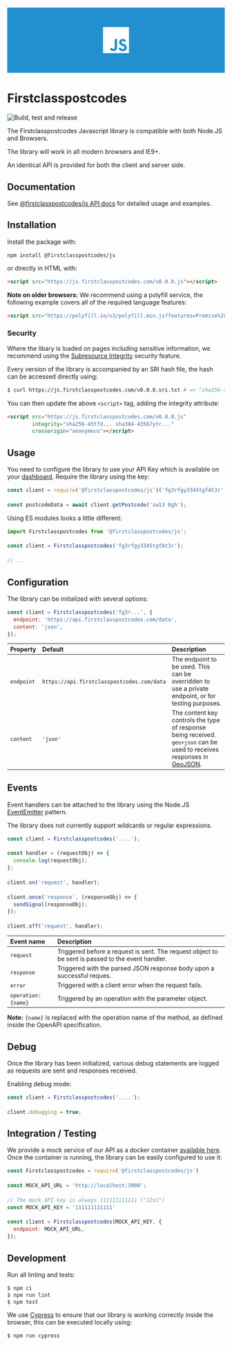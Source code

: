 ![Cover](/.github/images/cover.png)

[//]: # "NOTE: The URL for the JS library is automatically updated by semantic-release."

# Firstclasspostcodes
![Build, test and release](https://github.com/firstclasspostcodes/firstclasspostcodes-js/workflows/Build,%20test%20and%20release/badge.svg)

The Firstclasspostcodes Javascript library is compatible with both Node.JS and Browsers. 

The library will work in all modern browsers and IE9+.

An identical API is provided for both the client and server side.

## Documentation
See [@firstclasspostcodes/js API docs](https://docs.firstclasspostcodes.com/js/getting-started) for detailed usage and examples.

## Installation
Install the package with:

```
npm install @firstclasspostcodes/js
```

or directly in HTML with:

```html
<script src="https://js.firstclasspostcodes.com/v0.0.0.js"></script>
```

**Note on older browsers:** We recommend using a polyfill service, the following example covers all of the required language features:

```html
<script src="https://polyfill.io/v3/polyfill.min.js?features=Promise%2Cfetch%2CObject.assign"></script>
```

### Security
Where the libary is loaded on pages including sensitive information, we recommend using the [Subresource Integrity](https://developer.mozilla.org/en-US/docs/Web/Security/Subresource_Integrity) security feature. 

Every version of the library is accompanied by an SRI hash file, the hash can be accessed directly using:

```sh
$ curl https://js.firstclasspostcodes.com/v0.0.0.sri.txt # => "sha256-45tfd... sha384-43567ytr..."
```

You can then update the above `<script>` tag, adding the integrity attribute:

```html
<script src="https://js.firstclasspostcodes.com/v0.0.0.js"
        integrity="sha256-45tfd... sha384-43567ytr..."
        crossorigin="anonymous"></script>
```

## Usage
You need to configure the library to use your API Key which is available on your [dashboard](https://dashboard.firstclasspostcodes.com/key). Require the library using the key:

```js
const client = require('@firstclasspostcodes/js')('fg3rfgy3345tgfAt3r');

const postcodeData = await client.getPostcode('sw13 8gh');
```

Using ES modules looks a little different:

```js
import Firstclasspostcodes from '@firstclasspostcodes/js';

const client = Firstclasspostcodes('fg3rfgy3345tgfAt3r');

// ...
```

## Configuration
The library can be initialized with several options:

```js
const client = Firstclasspostcodes('fg3r...', {
  endpoint: 'https://api.firstclasspostcodes.com/data',
  content: 'json',
});
```

| Property | Default | Description |
|:-----|:-----|:-----|
| `endpoint` | `https://api.firstclasspostcodes.com/data` | The endpoint to be used. This can be overridden to use a private endpoint, or for testing purposes. |
| `content` | `'json'` | The content key controls the type of response being received. `geo+json` can be used to receives responses in [GeoJSON](https://geojson.org/).

## Events
Event handlers can be attached to the library using the Node.JS [EventEmitter](https://nodejs.org/api/events.html#events_class_eventemitter) pattern. 

The library does not currently support wildcards or regular expressions.

```js
const client = Firstclasspostcodes('....');

const handler = (requestObj) => {
  console.log(requestObj);
};

client.on('request', handler);

client.once('response', (responseObj) => {
  sendSignal(responseObj);
});

client.off('request', handler);
```

| Event name | Description |
|:-----|:-----|
| `request` | Triggered before a request is sent. The request object to be sent is passed to the event handler. |
| `response` | Triggered with the parsed JSON response body upon a successful reques. |
| `error` | Triggered with a client error when the request fails. |
| `operation:{name}` | Triggered by an operation with the parameter object. |

**Note:** `{name}` is replaced with the operation name of the method, as defined inside the OpenAPI specification.

## Debug
Once the library has been initialized, various debug statements are logged as requests are sent and responses received.

Enabling debug mode:

```js
const client = Firstclasspostcodes('....');

client.debugging = true;
```

## Integration / Testing
We provide a mock service of our API as a docker container [available here](https://github.com/firstclasspostcodes/firstclasspostcodes-mock). Once the container is running, the library can be easily configured to use it:

```js
const Firstclasspostcodes = require('@firstclasspostcodes/js')

const MOCK_API_URL = 'http://localhost:3000';

// The mock API key is always 111111111111 ("12x1")
const MOCK_API_KEY = '111111111111'

const client = Firstclasspostcodes(MOCK_API_KEY, {
  endpoint: MOCK_API_URL,
});
```

## Development
Run all linting and tests:

```
$ npm ci
$ npm run lint
$ npm test
```

We use [Cypress](https://www.cypress.io/) to ensure that our library is working correctly inside the browser, this can be executed locally using:

```
$ npm run cypress
```